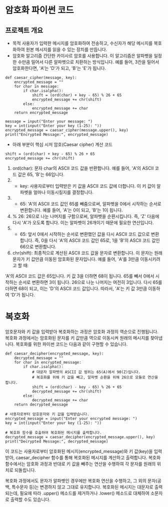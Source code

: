 # 암호화 파이썬 코드
## 프로젝트 개요
 - 목적
   사용자가 입력한 메시지를 암호화하여 전송하고, 수신자가 해당 메시지를 복호화하여 원본 메시지를 읽을 수 있는 장치를 만듭니다.
 - 암호화 알고리즘
   간단한 카이사르 암호를 사용합니다. 이 알고리즘은 알파벳을 일정한 수만큼 밀어서 다른 알파벳으로 치환하는 방식입니다. 예를 들어, 3칸을 밀어서 암호화한다면, 'A'는 'D'가 되고, 'B'는 'E'가 됩니다.

```
def caesar_cipher(message, key):
    encrypted_message = ""
    for char in message:
        if char.isalpha():
            shift = (ord(char) + key - 65) % 26 + 65
            encrypted_message += chr(shift)
        else:
            encrypted_message += char
    return encrypted_message

message = input("Enter your message: ")
key = int(input("Enter your key (1-25): "))
encrypted_message = caesar_cipher(message.upper(), key)
print("Encrypted Message:", encrypted_message)
```
- 아래 부분이 핵심 시저 암호(Caesar cipher) 계산 코드
```
shift = (ord(char) + key - 65) % 26 + 65
encrypted_message += chr(shift)
```
1) ord(char): 문자 char의 ASCII 코드 값을 반환합니다. 예를 들어, 'A'의 ASCII 코드 값은 65, 'B'는 66입니다.
2) + key: 사용자로부터 입력받은 키 값을 ASCII 코드 값에 더합니다. 이 키 값이 알파벳을 얼마나 이동시킬지를 결정합니다.
3) - 65: 'A'의 ASCII 코드 값인 65를 빼줌으로써, 알파벳을 0에서 시작하는 순서로 변환합니다. 예를 들어, 'A'는 0이 되고, 'B'는 1이 됩니다.
4) % 26: 26으로 나눈 나머지를 구함으로써, 알파벳을 순환시킵니다. 즉, 'Z' 다음에 다시 'A'가 오도록 합니다. 이는 알파벳이 26개이기 때문에 필요한 연산입니다.
5) + 65: 앞서 0에서 시작하는 순서로 변환했던 값을 다시 ASCII 코드 값으로 변환합니다. 즉, 0을 다시 'A'의 ASCII 코드 값인 65로, 1을 'B'의 ASCII 코드 값인 66으로 변환합니다.
6) chr(shift): 최종적으로 계산된 ASCII 코드 값을 문자로 변환합니다. 이 문자는 원래 문자가 키 값만큼 이동된 암호화된 문자입니다.
예를 들어, 'A'를 3만큼 이동시키려고 할 때:

'A'의 ASCII 코드 값은 65입니다.
키 값 3을 더하면 68이 됩니다.
65를 빼서 0에서 시작하는 순서로 변환하면 3이 됩니다.
26으로 나눈 나머지는 여전히 3입니다.
다시 65를 더하면 68이 되고, 이는 'D'의 ASCII 코드 값입니다.
따라서, 'A'는 키 값 3만큼 이동하여 'D'가 됩니다.


# 복호화
암호문자와 키 값을 입력받아 복호화하는 과정은 암호화 과정의 역순으로 진행됩니다. 복호화 과정에서는 암호화된 문자를 키 값만큼 역으로 이동시켜 원래의 메시지를 찾아냅니다. 복호화를 위한 파이썬 코드는 다음과 같이 구현할 수 있습니다.
```
def caesar_decipher(encrypted_message, key):
    decrypted_message = ""
    for char in encrypted_message:
        if char.isalpha():
            # 대문자 알파벳의 ASCII 값 범위는 65(A)에서 90(Z)입니다.
            # 복호화를 위해 키 값을 빼고, 알파벳 순환을 위해 26으로 모듈로 연산을 합니다.
            shift = (ord(char) - key - 65) % 26 + 65
            decrypted_message += chr(shift)
        else:
            decrypted_message += char
    return decrypted_message

# 사용자로부터 암호문자와 키 값을 입력받습니다.
encrypted_message = input("Enter your encrypted message: ")
key = int(input("Enter your key (1-25): "))

# 복호화 함수를 호출하여 복호화된 메시지를 출력합니다.
decrypted_message = caesar_decipher(encrypted_message.upper(), key)
print("Decrypted Message:", decrypted_message)
```
이 코드는 사용자로부터 암호화된 메시지(encrypted_message)와 키 값(key)을 입력받아, caesar_decipher 함수를 통해 복호화된 메시지를 계산하고 출력합니다. 복호화 함수에서는 암호화 과정과 반대로 키 값을 빼주는 연산을 수행하여 각 문자를 원래의 위치로 되돌립니다.

복호화 과정에서도 문자가 알파벳인 경우에만 복호화 연산을 수행하고, 그 외의 문자(공백, 특수문자 등)는 변경하지 않고 그대로 유지합니다. 복호화된 메시지는 대문자로 출력되는데, 필요에 따라 .upper() 메소드를 제거하거나 .lower() 메소드로 대체하여 소문자로 출력할 수도 있습니다.
